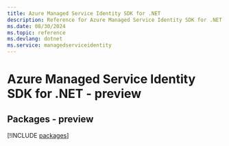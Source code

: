 ```yaml
---
title: Azure Managed Service Identity SDK for .NET
description: Reference for Azure Managed Service Identity SDK for .NET
ms.date: 08/30/2024
ms.topic: reference
ms.devlang: dotnet
ms.service: managedserviceidentity
---
```

# Azure Managed Service Identity SDK for .NET - preview
## Packages - preview
[!INCLUDE [packages](managed-service-identity-index.md)]